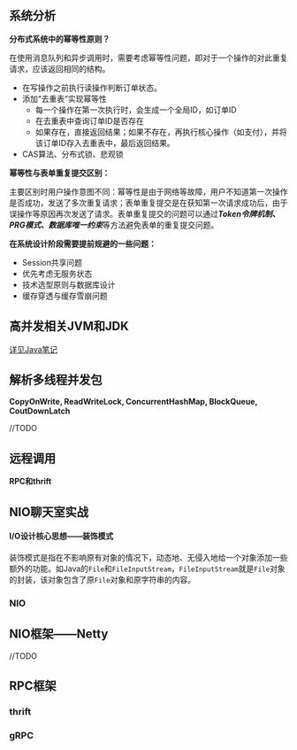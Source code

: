 ## 系统分析

**分布式系统中的幂等性原则？**

在使用消息队列和异步调用时，需要考虑幂等性问题，即对于一个操作的对此重复请求，应该返回相同的结构。

- 在写操作之前执行读操作判断订单状态。
- 添加“去重表”实现幂等性
  - 每一个操作在第一次执行时，会生成一个全局ID，如订单ID
  - 在去重表中查询订单ID是否存在
  - 如果存在，直接返回结果；如果不存在，再执行核心操作（如支付），并将该订单ID存入去重表中，最后返回结果。
- CAS算法、分布式锁、悲观锁

**幂等性与表单重复提交区别：**

主要区别时用户操作意图不同：幂等性是由于网络等故障，用户不知道第一次操作是否成功，发送了多次重复请求；表单重复提交是在获知第一次请求成功后，由于误操作等原因再次发送了请求。表单重复提交的问题可以通过***Token令牌机制、PRG模式、数据库唯一约束***等方法避免表单的重复提交问题。

**在系统设计阶段需要提前规避的一些问题：**

- Session共享问题
- 优先考虑无服务状态
- 技术选型原则与数据库设计
- 缓存穿透与缓存雪崩问题

## 高并发相关JVM和JDK

[详见Java笔记](https://github.com/MacroYuan/Notes/blob/main/Java%E7%AC%94%E8%AE%B0/%E7%AC%AC%E4%B8%89%E7%AB%A0%20Java%E5%B9%B6%E5%8F%91%E7%BC%96%E7%A8%8B.md)

## 解析多线程并发包

**CopyOnWrite, ReadWriteLock, ConcurrentHashMap, BlockQueue, CoutDownLatch**

//TODO

## 远程调用

**RPC和thrift**

## NIO聊天室实战

#### I/O设计核心思想——装饰模式

装饰模式是指在不影响原有对象的情况下，动态地、无侵入地给一个对象添加一些额外的功能。如Java的`File`和`FileInputStream`，`FileInputStream`就是`File`对象的封装，该对象包含了原`File`对象和原字符串的内容。

### NIO

## NIO框架——Netty

//TODO

## RPC框架

### thrift

### gRPC

